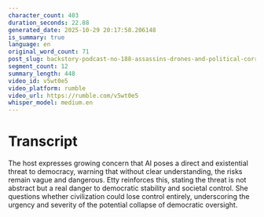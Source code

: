 ```yaml
---
character_count: 403
duration_seconds: 22.88
generated_date: 2025-10-29 20:17:58.206148
is_summary: true
language: en
original_word_count: 71
post_slug: backstory-podcast-no-188-assassins-drones-and-political-corruption
segment_count: 12
summary_length: 448
video_id: v5wt0e5
video_platform: rumble
video_url: https://rumble.com/v5wt0e5
whisper_model: medium.en
---
```


# Transcript

The host expresses growing concern that AI poses a direct and existential threat to democracy, warning that without clear understanding, the risks remain vague and dangerous. Etty reinforces this, stating the threat is not abstract but a real danger to democratic stability and societal control. She questions whether civilization could lose control entirely, underscoring the urgency and severity of the potential collapse of democratic oversight.
